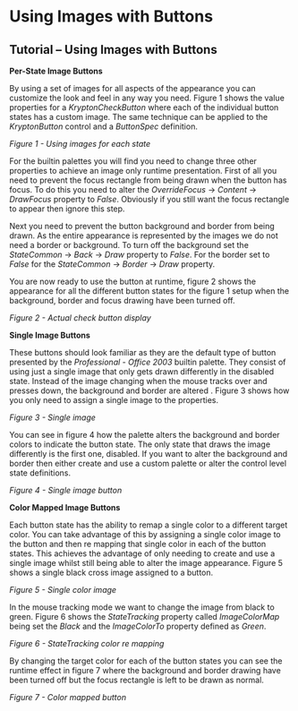 # Using Images with Buttons

## Tutorial – Using Images with Buttons

**Per-State Image Buttons**

By using a set of images for all aspects of the appearance you can customize the look and feel in any way you need. Figure 1 shows the value properties for a *KryptonCheckButton* where each of the individual button states has a custom image. The same technique can be applied to the *KryptonButton* control and a *ButtonSpec* definition.


*Figure 1 - Using images for each state*


For the builtin palettes you will find you need to change three other properties to achieve an image only runtime presentation. First of all you need to prevent the focus rectangle from being drawn when the button has focus. To do this you need to alter the *OverrideFocus* -> *Content* -> *DrawFocus* property to *False*. Obviously if you still want the focus rectangle to appear then ignore this step.

Next you need to prevent the button background and border from being drawn. As the entire appearance is represented by the images we do not need a border or background. To turn off the background set the *StateCommon* -> *Back* -> *Draw* property to *False*. For the border set to *False* for the *StateCommon* -> *Border* -> *Draw* property.

You are now ready to use the button at runtime, figure 2 shows the appearance for all the different button states for the figure 1 setup when the background, border and focus drawing have been turned off.


*Figure 2 - Actual check button display*




**Single Image Buttons**

These buttons should look familiar as they are the default type of button presented by the *Professional - Office 2003* builtin palette. They consist of using just a single image that only gets drawn differently in the disabled state. Instead of the image changing when the mouse tracks over and presses down, the background and border are altered . Figure 3 shows how you only need to assign a single image to the properties.


*Figure 3 - Single image*

You can see in figure 4 how the palette alters the background and border colors to indicate the button state. The only state that draws the image differently is the first one, disabled. If you want to alter the background and border then either create and use a custom palette or alter the control level state definitions.


*Figure 4 - Single image button*


**Color Mapped Image Buttons**

Each button state has the ability to remap a single color to a different target color. You can take advantage of this by assigning a single color image to the button and then re mapping that single color in each of the button states. This achieves the advantage of only needing to create and use a single image whilst still being able to alter the image appearance. Figure 5 shows a single black cross image assigned to a button.


*Figure 5 - Single color image*

In the mouse tracking mode we want to change the image from black to green. Figure 6 shows the *StateTracking* property called *ImageColorMap* being set the *Black* and the *ImageColorTo* property defined as *Green*.


*Figure 6 - StateTracking color re mapping*

By changing the target color for each of the button states you can see the runtime effect in figure 7 where the background and border drawing have been turned off but the focus rectangle is left to be drawn as normal.

 
*Figure 7 - Color mapped button*
